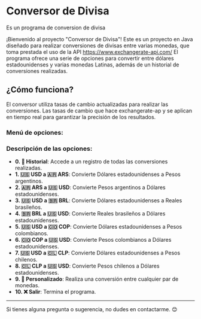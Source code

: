 # Conversor de Divisa
Es un programa de conversion de divisa 

¡Bienvenido al proyecto "Conversor de Divisa"! Este es un proyecto en Java diseñado para realizar conversiones de divisas entre varias monedas, que toma prestada el uso de la API https://www.exchangerate-api.com/ 
El programa ofrece una serie de opciones para convertir entre dólares estadounidenses y varias monedas Latinas, además de un historial de conversiones realizadas.

## ¿Cómo funciona?

El conversor utiliza tasas de cambio actualizadas para realizar las conversiones. Las tasas de cambio que hace exchangerate-ap  y se aplican en tiempo real para garantizar la precisión de los resultados.

### Menú de opciones:

### Descripción de las opciones:
- **0. 📜 Historial**: Accede a un registro de todas las conversiones realizadas.
- **1. 🇺🇸 USD a 🇦🇷 ARS**: Convierte Dólares estadounidenses a Pesos argentinos.
- **2. 🇦🇷 ARS a 🇺🇸 USD**: Convierte Pesos argentinos a Dólares estadounidenses.
- **3. 🇺🇸 USD a 🇧🇷 BRL**: Convierte Dólares estadounidenses a Reales brasileños.
- **4. 🇧🇷 BRL a 🇺🇸 USD**: Convierte Reales brasileños a Dólares estadounidenses.
- **5. 🇺🇸 USD a 🇨🇴 COP**: Convierte Dólares estadounidenses a Pesos colombianos.
- **6. 🇨🇴 COP a 🇺🇸 USD**: Convierte Pesos colombianos a Dólares estadounidenses.
- **7. 🇺🇸 USD a 🇨🇱 CLP**: Convierte Dólares estadounidenses a Pesos chilenos.
- **8. 🇨🇱 CLP a 🇺🇸 USD**: Convierte Pesos chilenos a Dólares estadounidenses.
- **9. 🔄 Personalizado**: Realiza una conversión entre cualquier par de monedas.
- **10. ❌ Salir**: Termina el programa.

-----------------

Si tienes alguna pregunta o sugerencia, no dudes en contactarme. 😊
